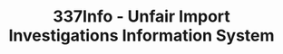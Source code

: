 ---
bigquery: https://console.cloud.google.com/bigquery?p=patents-public-data&d=usitc_investigations&page=dataset&project=sheets-management-319211
citation: US International Trade Commission 337Info Unfair Import Investigations Information
  System
contributors: US International Trade Comission
cost: None
description: US International Trade Commission 337Info Unfair Import Investigations
  Information System contains data on investigations done under Section 337. Section
  337 declares the infringement of certain statutory intellectual property rights
  and other forms of unfair competition in import trade to be unlawful practices.
  Most Section 337 investigations involve allegations of patent or registered trademark
  infringement.
documentation: FAQ and tutorial available on the site
last_edit: Mon, 04 Apr 2022 19:10:40 GMT
location: https://pubapps2.usitc.gov/337external/
maintained_by: US International Trade Comission
schema_fields: '[''currentActiveALJ'', ''respondent'', ''finalDetNoViolation'', ''scheduledStartDateEvidHear'',
  ''id'', ''copyrightNumbers'', ''dateCreated'', ''teoReliefGranted'', ''finalIdOnViolationDue'',
  ''issueDateOtherNonFinal'', ''investigationNo'', ''finalIdOnViolationIssue'', ''cafcAppeals'',
  ''docketNo'', ''publication_number'', ''scheduledEndDateEvidHear'', ''currentStatus'',
  ''complainant'', ''finalDetViolation'', ''aljAssigned'', ''gcAttorney'', ''endDateMarkmanHearing'',
  ''teoIdDueDate'', ''teoIdIssueDate'', ''invUnfairAct'', ''targetDate'', ''startDateMarkmanHearing'',
  ''teoProceedingInvolved'', ''dateOfPublicationFrNotice'', ''lastUpdated'', ''investigationTermDate'',
  ''investigationType'', ''title'', ''actualStartDateEvidHear'', ''actualEndDateEvidHear'',
  ''patentNumbers'', ''internalRemand'', ''trademarkNumbers'', ''dateComplaintFiled'',
  ''markmanHearing'', ''reportingRequirements'', ''patentNumber'', ''ouiiParticipation'',
  ''htsNumbers'', ''ouiiAttorney'']'
shortname: unfair_import_investigations
tags:
- import
- legal
- trade
timeframe: 2008-2021 (prior to 2008 downloadable as a JSON file)
title: 337Info - Unfair Import Investigations Information System
uuid: 2721f5ec-e599-4890-9265-9706719fc71e
---